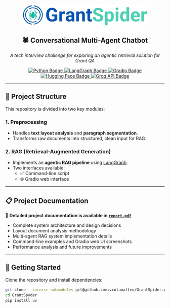 <p align="center">
  <img src="RAG/images/logo2.png" alt="GrantSpyder Logo" width="400"/>
</p>

<h2 align="center">🕷️ Conversational Multi-Agent Chatbot</h2>

<p align="center">
  <em>A tech interview challenge for exploring an agentic retrieval solution for Grant QA</em>
</p>

<p align="center">
  <a href="https://www.python.org/downloads/">
    <img src="https://img.shields.io/badge/Python-3.10%2B-blue.svg" alt="Python Badge"/>
  </a>
  <a href="https://python.langchain.com/docs/langgraph/">
    <img src="https://img.shields.io/badge/LangGraph-enabled-purple" alt="LangGraph Badge"/>
  </a>
  <a href="https://www.gradio.app/">
    <img src="https://img.shields.io/badge/Gradio-powered-orange?logo=gradio" alt="Gradio Badge"/>
  </a>
  <a href="https://huggingface.co/">
    <img src="https://img.shields.io/badge/HuggingFace-Transformers-yellow?logo=huggingface" alt="Hugging Face Badge"/>
  </a>
  <a href="https://groq.com/">
    <img src="https://img.shields.io/badge/Groq-API-red" alt="Groq API Badge"/>
  </a>
</p>

---

## 🧰 Project Structure

This repository is divided into two key modules:

### 1. **Preprocessing**
- Handles **text layout analysis** and **paragraph segmentation**.
- Transforms raw documents into structured, clean input for RAG.

### 2. **RAG (Retrieval-Augmented Generation)**
- Implements an **agentic RAG pipeline** using [LangGraph](https://python.langchain.com/docs/langgraph/).
- Two interfaces available:
  - ✅ Command-line script
  - 🌐 Gradio web interface

---

## 📋 Project Documentation

📄 **Detailed project documentation is available in [`report.pdf`](report.pdf)** 
- Complete system architecture and design decisions
- Layout document analysis methodology
- Multi-agent RAG system implementation details
- Command-line examples and Gradio web UI screenshots
- Performance analysis and future improvements

---


## 🚀 Getting Started

Clone the repository and install dependencies:

```bash
git clone --recurse-submodules git@github.com:vcolamatteo/GrantSpider.git
cd GrantSpyder
pip install uv
